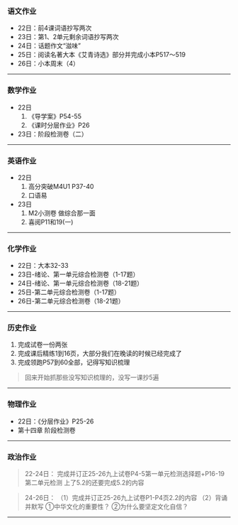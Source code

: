 ### 语文作业
- 22日：前4课词语抄写两次
- 23日：第1、2单元剩余词语抄写两次
- 24日：话题作文“滋味”
- 25日：阅读名著大本《艾青诗选》部分并完成小本P517～519
- 26日：小本周末（4）

---

### 数学作业
- 22日
    1. 《导学案》P54-55
    2. 《课时分层作业》P26
- 23日：阶段检测卷（二）
---

### 英语作业
- 22日
    1. 高分突破M4U1 P37-40
    2. 口语易
- 23日
    1. M2小测卷 做综合那一面
    2. 喜阅P11和19(一)
---

### 化学作业
- 22日：大本32-33
- 23日-绪论、第一单元综合检测卷（1-17题）
- 24日-绪论、第一单元综合检测卷（18-21题）
- 25日-第二单元综合检测卷（1-17题）
- 26日-第二单元综合检测卷（18-21题）
---

### 历史作业
1. 完成试卷一份两张
2. 完成课后精练1到16页，大部分我们在晚读的时候已经完成了
3. 完成领跑P57到60全部，记得写知识梳理
> 回来开始抓那些没写知识梳理的，没写一课抄5遍
---

### 物理作业
- 22日：《分层作业》P25-26
- 第十四章 阶段检测卷
---

### 政治作业
> 22-24日：
> 完成并订正25-26九上试卷P4-5第一单元检测选择题+P16-19第二单元检测
> 上了5.2的还要完成5.2的内容

> 24-26日：
> （1）完成并订正25-26九上试卷P1-P4页2.2的内容 
> （2）背诵并默写
>  ①中华文化的重要性？
>  ②为什么要坚定文化自信？
---

